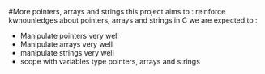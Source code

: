 #More pointers, arrays and strings
this project aims to :
reinforce kwnounledges about pointers, arrays and strings in C
we are expected to :
* Manipulate pointers very well
* Manipulate arrays very well
* manipulate strings very well
* scope with variables type pointers, arrays and strings
